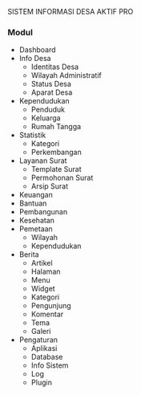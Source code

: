 SISTEM INFORMASI DESA AKTIF PRO

### Modul

-   Dashboard
-   Info Desa
    -   Identitas Desa
    -   Wilayah Administratif
    -   Status Desa
    -   Aparat Desa
-   Kependudukan
    -   Penduduk
    -   Keluarga
    -   Rumah Tangga
-   Statistik
    -   Kategori
    -   Perkembangan
-   Layanan Surat
    -   Template Surat
    -   Permohonan Surat
    -   Arsip Surat
-   Keuangan
-   Bantuan
-   Pembangunan
-   Kesehatan
-   Pemetaan
    -   Wilayah
    -   Kependudukan
-   Berita
    -   Artikel
    -   Halaman
    -   Menu
    -   Widget
    -   Kategori
    -   Pengunjung
    -   Komentar
    -   Tema
    -   Galeri
-   Pengaturan
    -   Aplikasi
    -   Database
    -   Info Sistem
    -   Log
    -   Plugin

